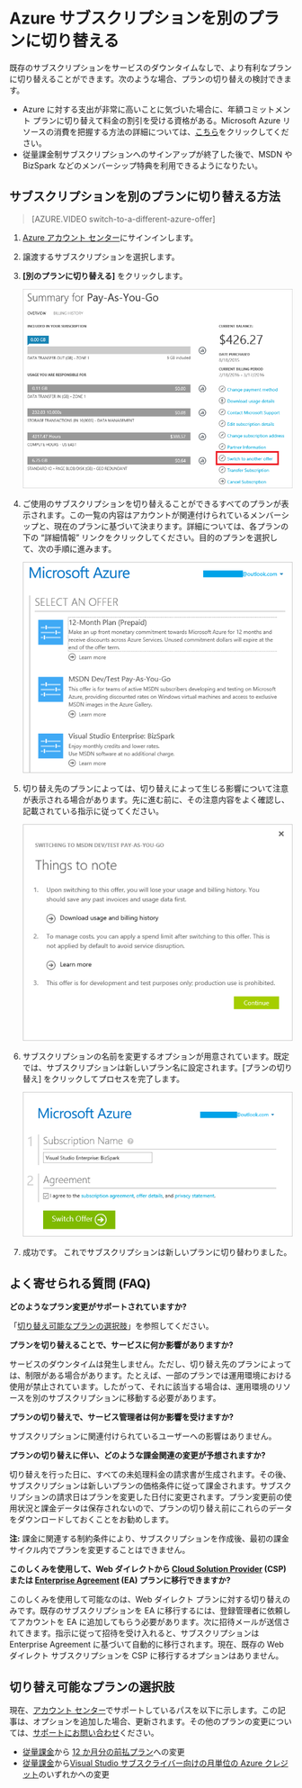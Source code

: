 <properties
	pageTitle="Azure サブスクリプションを別のプランに切り替える | Microsoft Azure"
	description="Azure サブスクリプションを別の Azure プランに切り替える方法について説明します"
	services=""
	documentationCenter=""
	authors="genlin"
	manager="msmbaldwin"
	editor="n/a"
	tags="billing,top-support-issue"/>

<tags
	ms.service="billing"
	ms.workload="na"
	ms.tgt_pltfrm="na"
	ms.devlang="na"
	ms.topic="article"
	ms.date="07/15/2016"
	ms.author="genli"/>

# Azure サブスクリプションを別のプランに切り替える

既存のサブスクリプションをサービスのダウンタイムなしで、より有利なプランに切り替えることができます。次のような場合、プランの切り替えの検討できます。

-	Azure に対する支出が非常に高いことに気づいた場合に、年額コミットメント プランに切り替えて料金の割引を受ける資格がある。Microsoft Azure リソースの消費を把握する方法の詳細については、[こちら](billing-usage-rate-card-overview.md)をクリックしてください。
-	従量課金制サブスクリプションへのサインアップが終了した後で、MSDN や BizSpark などのメンバーシップ特典を利用できるようになりたい。

## サブスクリプションを別のプランに切り替える方法

> [AZURE.VIDEO switch-to-a-different-azure-offer]

1.	[Azure アカウント センター](https://account.windowsazure.com/Subscriptions)にサインインします。
2.	譲渡するサブスクリプションを選択します。
3.	**[別のプランに切り替える]** をクリックします。

	![siwtchbutton](.\media\billing-how-to-switch-azure-offer\switchbutton.png)
4.	ご使用のサブスクリプションを切り替えることができるすべてのプランが表示されます。この一覧の内容はアカウントが関連付けられているメンバーシップと、現在のプランに基づいて決まります。詳細については、各プランの下の “詳細情報” リンクをクリックしてください。目的のプランを選択して、次の手順に進みます。

	![selectoffer](.\media\billing-how-to-switch-azure-offer\selectoffer.png)
5.	切り替え先のプランによっては、切り替えによって生じる影響について注意が表示される場合があります。先に進む前に、その注意内容をよく確認し、記載されている指示に従ってください。

	![thingstonote](.\media\billing-how-to-switch-azure-offer\thingstonote.png)
6.	サブスクリプションの名前を変更するオプションが用意されています。既定では、サブスクリプションは新しいプラン名に設定されます。[プランの切り替え] をクリックしてプロセスを完了します。

	![confirmpage](.\media\billing-how-to-switch-azure-offer\confirmpage.png)
7.	成功です。 これでサブスクリプションは新しいプランに切り替わりました。

## よく寄せられる質問 (FAQ)

**どのようなプラン変更がサポートされていますか?**

「[切り替え可能なプランの選択肢](#available-offers-you-can-switch-to)」を参照してください。

**プランを切り替えることで、サービスに何か影響がありますか?**

サービスのダウンタイムは発生しません。ただし、切り替え先のプランによっては、制限がある場合があります。たとえば、一部のプランでは運用環境における使用が禁止されています。したがって、それに該当する場合は、運用環境のリソースを別のサブスクリプションに移動する必要があります。

**プランの切り替えで、サービス管理者は何か影響を受けますか?**

サブスクリプションに関連付けられているユーザーへの影響はありません。

**プランの切り替えに伴い、どのような課金関連の変更が予想されますか?**

切り替えを行った日に、すべての未処理料金の請求書が生成されます。その後、サブスクリプションは新しいプランの価格条件に従って課金されます。サブスクリプションの請求日はプランを変更した日付に変更されます。プラン変更前の使用状況と課金データは保存されないので、プランの切り替え前にこれらのデータをダウンロードしておくことをお勧めします。

**注:** 課金に関連する制約条件により、サブスクリプションを作成後、最初の課金サイクル内でプランを変更することはできません。

**このしくみを使用して、Web ダイレクトから [Cloud Solution Provider](https://partner.microsoft.com/Solutions/cloud-reseller-overview) (CSP) または [Enterprise Agreement](https://azure.microsoft.com/pricing/enterprise-agreement/) (EA) プランに移行できますか?**

このしくみを使用して可能なのは、Web ダイレクト プランに対する切り替えのみです。既存のサブスクリプションを EA に移行するには、登録管理者に依頼してアカウントを EA に追加してもらう必要があります。次に招待メールが送信されてきます。指示に従って招待を受け入れると、サブスクリプションは Enterprise Agreement に基づいて自動的に移行されます。現在、既存の Web ダイレクト サブスクリプションを CSP に移行するオプションはありません。

## 切り替え可能なプランの選択肢

現在、[アカウント センター](https://account.windowsazure.com/Subscriptions)でサポートしているパスを以下に示します。この記事は、オプションを追加した場合、更新されます。その他のプランの変更については、[サポートにお問い合わせ](http://go.microsoft.com/fwlink/?LinkID=619338)ください。

-	[従量課金](https://azure.microsoft.com/offers/ms-azr-0003p/)から [12 か月分の前払プラン](https://azure.microsoft.com/offers/ms-azr-0026p/)への変更
-	[従量課金](https://azure.microsoft.com/offers/ms-azr-0003p/)から[Visual Studio サブスクライバー向けの月単位の Azure クレジット](https://azure.microsoft.com/pricing/member-offers/msdn-benefits-details/)のいずれかへの変更

<!---HONumber=AcomDC_0720_2016-->